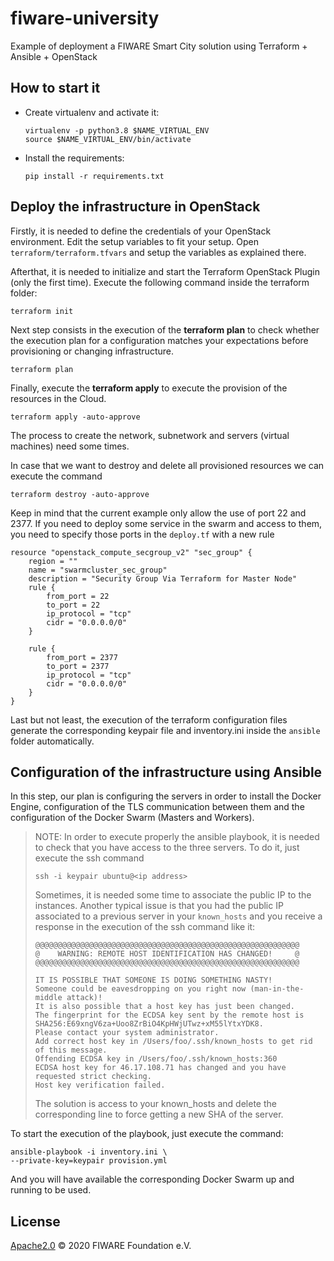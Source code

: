 # fiware-university
Example of deployment a FIWARE Smart City solution using Terraform + Ansible + OpenStack


## How to start it

* Create virtualenv and activate it:

      virtualenv -p python3.8 $NAME_VIRTUAL_ENV
      source $NAME_VIRTUAL_ENV/bin/activate

* Install the requirements:

      pip install -r requirements.txt


## Deploy the infrastructure in OpenStack

Firstly, it is needed to define the credentials of your OpenStack environment. 
Edit the setup variables to fit your setup. Open `terraform/terraform.tfvars` 
and setup the variables as explained there.

Afterthat, it is needed to initialize and start the Terraform OpenStack Plugin
(only the first time). Execute the following command inside the terraform folder:

```console
terraform init
```

Next step consists in the execution of the **terraform plan** to check whether 
the execution plan for a configuration matches your expectations before 
provisioning or changing infrastructure.

```console
terraform plan
```

Finally, execute the **terraform apply** to execute the provision of the resources
in the Cloud.

```console
terraform apply -auto-approve  
```

The process to create the network, subnetwork and servers (virtual machines) need 
some times.

In case that we want to destroy and delete all provisioned resources we can execute
the command

```console
terraform destroy -auto-approve
```

Keep in mind that the current example only allow the use of port 22 and 2377. If you
need to deploy some service in the swarm and access to them, you need to specify those 
ports in the `deploy.tf` with a new rule

```console
resource "openstack_compute_secgroup_v2" "sec_group" {
    region = ""
    name = "swarmcluster_sec_group"
    description = "Security Group Via Terraform for Master Node"
    rule {
        from_port = 22
        to_port = 22
        ip_protocol = "tcp"
        cidr = "0.0.0.0/0"
    }

    rule {
        from_port = 2377
        to_port = 2377
        ip_protocol = "tcp"
        cidr = "0.0.0.0/0"
    }
}
```

Last but not least, the execution of the terraform configuration files generate the 
corresponding keypair file and inventory.ini inside the `ansible` folder automatically.

## Configuration of the infrastructure using Ansible

In this step, our plan is configuring the servers in order to install the Docker Engine,
configuration of the TLS communication between them and the configuration of the Docker
Swarm (Masters and Workers).

>NOTE: In order to execute properly the ansible playbook, it is needed to check that you 
have access to the three servers. To do it, just execute the ssh command
> 
> ```console
> ssh -i keypair ubuntu@<ip address>
> ```
> 
>Sometimes, it is needed some time to associate the public IP to the instances. Another 
> typical issue is that you had the public IP associated to a previous server in your 
> `known_hosts` and you receive a response in the execution of the ssh command like it:
> 
> ```console
> @@@@@@@@@@@@@@@@@@@@@@@@@@@@@@@@@@@@@@@@@@@@@@@@@@@@@@@@@@@
> @    WARNING: REMOTE HOST IDENTIFICATION HAS CHANGED!     @
> @@@@@@@@@@@@@@@@@@@@@@@@@@@@@@@@@@@@@@@@@@@@@@@@@@@@@@@@@@@
> 
> IT IS POSSIBLE THAT SOMEONE IS DOING SOMETHING NASTY!
> Someone could be eavesdropping on you right now (man-in-the-middle attack)!
> It is also possible that a host key has just been changed.
> The fingerprint for the ECDSA key sent by the remote host is
> SHA256:E69xngV6za+Uoo8ZrBiO4KpHWjUTwz+xM55lYtxYDK8.
> Please contact your system administrator.
> Add correct host key in /Users/foo/.ssh/known_hosts to get rid of this message.
> Offending ECDSA key in /Users/foo/.ssh/known_hosts:360
> ECDSA host key for 46.17.108.71 has changed and you have requested strict checking.
> Host key verification failed.
> ```
> 
> The solution is access to your known_hosts and delete the corresponding line to force
> getting a new SHA of the server.


To start the execution of the playbook, just execute the command:

```console
ansible-playbook -i inventory.ini \
--private-key=keypair provision.yml
```

And you will have available the corresponding Docker Swarm up and running to be used.

## License

[Apache2.0](LICENSE) © 2020 FIWARE Foundation e.V.